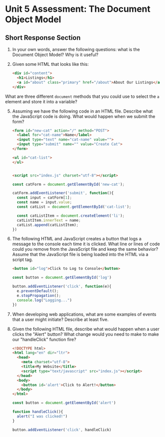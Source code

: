 # Unit 5 Assessment: The Document Object Model 
## Short Response Section 

1. In your own words, answer the following questions: what is the Document Object Model? Why is it useful?


2. Given some HTML that looks like this:

      ```html
      <div id="content">
        <h1>Listings</h1>
        <a id="about" class="primary" href="/about">About Our Listings</a>
      </div>
      ```

What are three different `document` methods that you could use to select the `a` element and store it into a variable?

5. Assuming we have the following code in an HTML file. Describe what the JavaScript code is doing. What would happen when we submit the form?

      ```html
      <form id="new-cat" action="/" method="POST">
        <label for="cat-name">Name</label>
        <input type="text" name="cat-name" value="">
        <input type="submit" name="" value="Create Cat">
      </form>

      <ul id="cat-list">
      </ul>


      <script src="index.js" charset="utf-8"></script>
      ```

      ```js
      const catForm = document.getElementById('new-cat');

      catForm.addEventListener('submit', function(){
        const input = catForm[1];
        const name = input.value;
        const catList = document.getElementById('cat-list');

        const catListItem = document.createElement('li');
        catListItem.innerText = name;
        catList.append(catListItem);
      })
      ```

6. The following HTML and JavaScript creates a button that logs a message to the console each time it is clicked. What line or lines of code could you remove from the JavaScript file and keep the same behavior? Assume that the JavaScript file is being loaded into the HTML via a script tag.

      ```html
      <button id="log">Click to Log to Console</button>

      ```

      ```js
      const button = document.getElementById('log')

      button.addEventListener('click', function(e){
        e.preventDefault();
        e.stopPropagation();
        console.log("Logging...")
      })
      ```

7. When developing web applications, what are some examples of events that a user might initiate? Describe at least five.


8. Given the following HTML file, describe what would happen when a user clicks the "Alert" button? What change would you need to make to make our "handleClick" function fire?

      ```html
      <!DOCTYPE html>
      <html lang="en" dir="ltr">
        <head>
          <meta charset="utf-8">
          <title>My Website</title>
          <script type="text/javascript" src="index.js"></script>
        </head>
        <body>
          <button id='alert'>Click to Alert!</button>
        </body>
      </html>
      ```

      ```javascript
      const button = document.getElementById('alert')

      function handleClick(){
        alert("I was clicked!")
      }

      button.addEventListener('click', handleClick)
      ```
